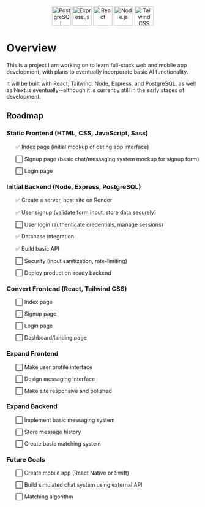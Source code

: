 <div align="center">
    <img src="https://cdn.jsdelivr.net/gh/devicons/devicon@latest/icons/postgresql/postgresql-original.svg" height="50" title="PostgreSQL" alt="PostgreSQL"/>
    <img src="https://cdn.jsdelivr.net/gh/devicons/devicon@latest/icons/express/express-original.svg" height="50" title="Express.js" alt="Express.js"/>
    <img src="https://cdn.jsdelivr.net/gh/devicons/devicon@latest/icons/react/react-original.svg" height="50" title="React" alt="React"/>
    <img src="https://cdn.jsdelivr.net/gh/devicons/devicon@latest/icons/nodejs/nodejs-original.svg" height="50" title="Node.js" alt="Node.js"/>
    <img src="https://cdn.jsdelivr.net/gh/devicons/devicon@latest/icons/tailwindcss/tailwindcss-original.svg" height="50" title="Tailwind CSS" alt="Tailwind CSS"/>
</div>

<h1>Overview</h1>

<p>This is a project I am working on to learn full-stack web and mobile app development, with plans to eventually incorporate basic AI functionality.</p>
<p>It will be built with React, Tailwind, Node, Express, and PostgreSQL, as well as Next.js eventually--although it is currently still in the early stages of development.</p>

<h2>Roadmap</h2>

<h3>Static Frontend (HTML, CSS, JavaScript, Sass)</h3>
<ul>
    <p>✅ Index page (initial mockup of dating app interface)</p>
    <p>⬜ Signup page (basic chat/messaging system mockup for signup form)</p>
    <p>⬜ Login page</p>
</ul>

<h3>Initial Backend (Node, Express, PostgreSQL)</h3>
<ul>
    <p>✅ Create a server, host site on Render</p>
    <p>✅ User signup (validate form input, store data securely)</p>
    <p>⬜ User login (authenticate credentials, manage sessions)</p>
    <p>✅ Database integration</p>
    <p>✅ Build basic API</p>
    <p>⬜ Security (input sanitization, rate-limiting)</p>
    <p>⬜ Deploy production-ready backend</p>
</ul>

<h3>Convert Frontend (React, Tailwind CSS)</h3>
<ul>
    <p>⬜ Index page</p>
    <p>⬜ Signup page</p>
    <p>⬜ Login page</p>
    <p>⬜ Dashboard/landing page</p>
</ul>

<h3>Expand Frontend</h3>
<ul>
    <p>⬜ Make user profile interface</p>
    <p>⬜ Design messaging interface</p>
    <p>⬜ Make site responsive and polished</p>
</ul>

<h3>Expand Backend</h3>
<ul>
    <p>⬜ Implement basic messaging system</p>
    <p>⬜ Store message history</p>
    <p>⬜ Create basic matching system</p>
</ul>

<h3>Future Goals</h3>
<ul>
    <p>⬜ Create mobile app (React Native or Swift)</P>
    <p>⬜ Build simulated chat system using external API</p>
    <p>⬜ Matching algorithm</p>
</ul>
